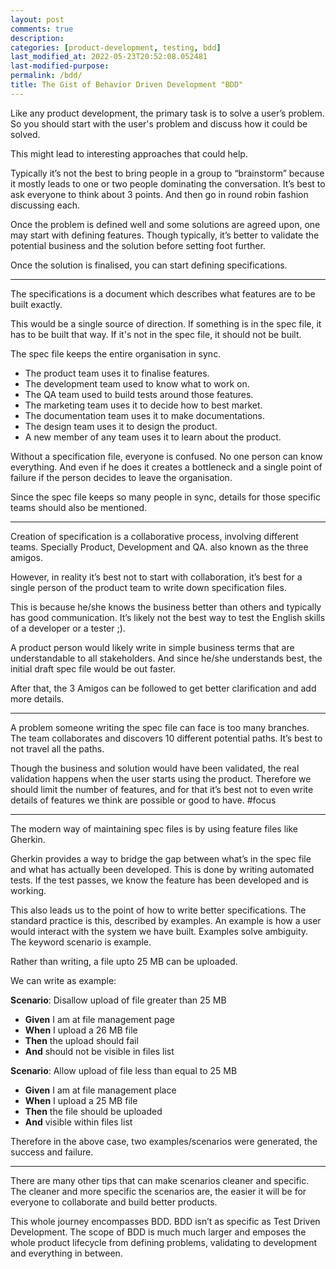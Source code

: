 ```yaml
---
layout: post
comments: true
description: 
categories: [product-development, testing, bdd]
last_modified_at: 2022-05-23T20:52:08.052481
last-modified-purpose:
permalink: /bdd/
title: The Gist of Behavior Driven Development "BDD"
---
```


Like any product development, the primary task is to solve a user’s problem. So you should start with the user's problem and discuss how it could be solved.

This might lead to interesting approaches that could help.

Typically it’s not the best to bring people in a group to “brainstorm” because it mostly leads to one or two people dominating the conversation. It’s best to ask everyone to think about 3 points. And then go in round robin fashion discussing each.

Once the problem is defined well and some solutions are agreed upon, one may start with defining features. Though typically, it’s better to validate the potential business and the solution before setting foot further.

Once the solution is finalised, you can start defining specifications.

***

The specifications is a document which describes what features are to be built exactly.

This would be a single source of direction. If something is in the spec file, it has to be built that way. If it's not in the spec file, it should not be built.

The spec file keeps the entire organisation in sync. 

- The product team uses it to finalise features.
- The development team used to know what to work on.
- The QA team used to build tests around those features.
- The marketing team uses it to decide how to best market.
- The documentation team uses it to make documentations.
- The design team uses it to design the product.
- A new member of any team uses it to learn about the product.

Without a specification file, everyone is confused. No one person can know everything. And even if he does it creates a bottleneck and a single point of failure if the person decides to leave the organisation.

Since the spec file keeps so many people in sync, details for those specific teams should also be mentioned.

***

Creation of specification is a collaborative process, involving different teams. Specially Product, Development and QA. also known as the three amigos.

However, in reality it’s best not to start with collaboration, it’s best for a single person of the product team to write down specification files.

This is because he/she knows the business better than others and typically has good communication. It’s likely not the best way to test the English skills of a developer or a tester ;). 

A product person would likely write in simple business terms that are understandable to all stakeholders. And since he/she understands best, the initial draft spec file would be out faster.

After that, the 3 Amigos can be followed to get better clarification and add more details.

***

A problem someone writing the spec file can face is too many branches. The team collaborates and discovers 10 different potential paths. It’s best to not travel all the paths.

Though the business and solution would have been validated, the real validation happens when the user starts using the product. Therefore we should limit the number of features, and for that it’s best not to even write details of features we think are possible or good to have. #focus

***

The modern way of maintaining spec files is by using feature files like Gherkin.

Gherkin provides a way to bridge the gap between what’s in the spec file and what has actually been developed. This is done by writing automated tests. If the test passes, we know the feature has been developed and is working.

This also leads us to the point of how to write better specifications. The standard practice is this, described by examples. An example is how a user would interact with the system we have built. Examples solve ambiguity. The keyword scenario is example.

Rather than writing, a file upto 25 MB can be uploaded. 

We can write as example:

**Scenario**: Disallow upload of file greater than 25 MB

- **Given** I am at file management page
- **When** I upload a 26 MB file
- **Then** the upload should fail
- **And** should not be visible in files list

**Scenario**: Allow upload of file less than equal to 25 MB
- **Given** I am at file management place
- **When** I upload a 25 MB file
- **Then** the file should be uploaded
- **And** visible within files list

Therefore in the above case, two examples/scenarios were generated, the success and failure.

***

There are many other tips that can make scenarios cleaner and specific. The cleaner and more specific the scenarios are, the easier it will be for everyone to collaborate and build better products.

This whole journey encompasses BDD. BDD isn’t as specific as Test Driven Development. The scope of BDD is much much larger and emposes the whole product lifecycle from defining problems, validating to development and everything in between.
